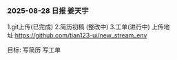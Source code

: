### 2025-08-28 日报 姜天宇
1.git上传(已完成)
2.简历初稿 (整改中)
3.工单(进行中)
上传地址:https://github.com/tian123-ui/new_stream_env


目标:
写简历
写工单
 


